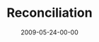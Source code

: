 ---
layout: message
category: message
series: "Roadmap For A Revolution"
title: "Reconciliation"
date: 2009-05-24-00-00
message_id: 564
audio: "http://s3.amazonaws.com/crossroads-media/messages/audio/Roadmap2.mp3"
audio-duration: "27:28"
description: "Chuck Mingo discusses why reconciliation is a core part of what God's about and what we can learn about it from the early church."
video: "http://s3.amazonaws.com/crossroads-media/messages/video/Roadmap2.mp4"
video-duration: "34:06"
yt-embed-url: "//www.youtube.com/embed/WPvfu_MYEX8"
video-image: "http://s3.amazonaws.com/crossroads-media/images/Roadmap2-still.jpg"
program: "http://s3.amazonaws.com/crossroads-media/documents/0523_24Program.pdf"
tag: 
 - mingo
 - reconciliation
 - early-church
 - acts
explicit: false
---